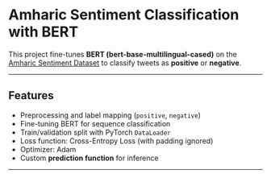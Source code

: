 # Amharic Sentiment Classification with BERT

This project fine-tunes **BERT (bert-base-multilingual-cased)** on the [Amharic Sentiment Dataset](https://huggingface.co/datasets/rasyosef/amharic-sentiment) to classify tweets as **positive** or **negative**.

---

##  Features
- Preprocessing and label mapping (`positive`, `negative`)
- Fine-tuning BERT for sequence classification
- Train/validation split with PyTorch `DataLoader`
- Loss function: Cross-Entropy Loss (with padding ignored)
- Optimizer: Adam
- Custom **prediction function** for inference

---

